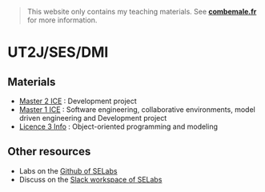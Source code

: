 > This website only contains my teaching materials. See **[combemale.fr](http://combemale.fr)** for more information. 

# UT2J/SES/DMI

## Materials

- [Master 2 ICE](./teaching/m2ice/) : Development project
- [Master 1 ICE](./teaching/m1ice/) : Software engineering, collaborative environments, model driven engineering and Development project
- [Licence 3 Info](./teaching/l3info/) : Object-oriented programming and modeling

## Other resources

- Labs on the [Github of SELabs](https://github.com/selabs-ut2j/)
- Discuss on the [Slack workspace of SELabs](https://se-labs.slack.com)